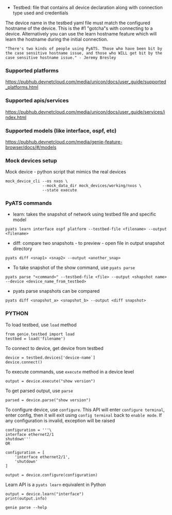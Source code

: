 - Testbed: file that contains all device declaration along with connection type used and credentials

The device name in the testbed yaml file must match the configured hostname of the device. This is the #1 "gotcha"s with connecting to a device. Alternatively you can use the learn hostname feature which will learn the hostname during the initial connection.

```
"There's two kinds of people using PyATS. Those who have been bit by the case sensitive hostname issue, and those who WILL get bit by the case sensitive hostname issue." - Jeremy Bresley
```

### Supported platforms
https://pubhub.devnetcloud.com/media/unicon/docs/user_guide/supported_platforms.html

### Supported apis/services
https://pubhub.devnetcloud.com/media/unicon/docs/user_guide/services/index.html

### Supported models (like interface, ospf, etc)
https://pubhub.devnetcloud.com/media/genie-feature-browser/docs/#/models



### Mock devices setup

Mock device - python script that mimics the real devices

```
mock_device_cli --os nxos \
                --mock_data_dir mock_devices/working/nxos \
                --state execute
```

### PyATS commands

- learn: takes the snapshot of network using testbed file and specific model
```
pyats learn interface ospf platform --testbed-file <filename> --output <filename>
```
- diff: compare two snapshots - to preview - open file in output snapshot directory
```
pyats diff <snap1> <snap2> --output <another_snap>
```
- To take snapshot of the show command, use `pyats parse`
```
pyats parse "<command>" --testbed-file <file> --output <shapshot name> --device <device_name_from_testbed>
```
- pyats parse snapshots can be compared
```
pyats diff <snapshot_a> <snapshot_b> --output <diff snapshot>
```

### PYTHON

To load testbed, use `load` method

```
from genie.testbed import load
testbed = load('filename')
```

To connect to device, get device from testbed

```
device = testbed.devices['device-name`]
device.connect()
```

To execute commands, use `execute` method in a device level

```
output = device.execute("show version")
```

To get parsed output, use `parse`

```
parsed = device.parse("show version")
```

To configure device, use `configure`. This API will enter `configure terminal`, enter config, then it will exit using `config terminal` back to `enable mode`. If any configuration is invalid, exception will be raised

```
configuration = '''\
interface ethernet2/1
shutdown'''
OR

configuration = [
    'interface ethernet2/1',
    'shutdown'
]

output = device.configure(configuration)
```

Learn API is a `pyats learn` equivalent in Python
```
output = device.learn("interface")
print(output.info)
```




`genie parse --help`